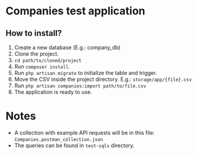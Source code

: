 # Companies test application

## How to install?

1. Create a new database (E.g.: company_db)
2. Clone the project.
3. `cd path/to/cloned/project`
4. Run `composer install`.
5. Run `php artisan migrate` to initialize the table and trigger.
6. Move the CSV inside the project directory. E.g.: `storage/app/{file}.csv`
7. Run `php artisan companies:import path/to/file.csv`
8. The application is ready to use.

# Notes

- A collection with example API requests will be in this file: `Companies.postman_collection.json`
- The queries can be found in `test-sqls` directory.

